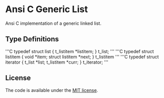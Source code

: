 Ansi C Generic List
====================================================================

Ansi C implementation of a generic linked list.

## Type Definitions
'''C
typedef struct list {
	t_listitem *listitem;
} t_list;
'''
'''C
typedef struct listitem {
	void *item;
	struct listitem *next;
} t_listitem
'''
'''C
typedef struct iterator {
	t_list *list;
	t_listitem *curr;
} t_iterator;
'''

## License

The code is available under the [MIT license](LICENSE.txt).